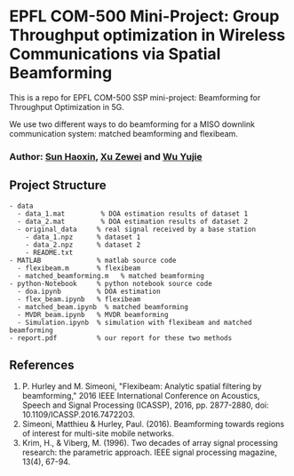 # EPFL COM-500 Mini-Project: Group Throughput optimization in Wireless Communications via Spatial Beamforming

This is a repo for EPFL COM-500 SSP mini-project: Beamforming for Throughput Optimization in 5G.

We use two different ways to do beamforming for a MISO downlink communication system: matched beamforming and flexibeam.

### Author: [Sun Haoxin](https://github.com/HaoxinSEU), [Xu Zewei](https://github.com/xuzewei28) and [Wu Yujie](https://github.com/YuJieWU99)

## Project Structure
```
- data
  - data_1.mat         % DOA estimation results of dataset 1
  - data_2.mat         % DOA estimation results of dataset 2
  - original_data     % real signal received by a base station
    - data_1.npz      % dataset 1
    - data_2.npz      % dataset 2
    - README.txt
- MATLAB              % matlab source code
  - flexibeam.m       % flexibeam
  - matched_beamforming.m   % matched beamforming
- python-Notebook     % python notebook source code
  - doa.ipynb         % DOA estimation
  - flex_beam.ipynb   % flexibeam
  - matched_beam.ipynb  % matched beamforming
  - MVDR_beam.ipynb   % MVDR beamforming
  - Simulation.ipynb  % simulation with flexibeam and matched beamforming
- report.pdf          % our report for these two methods
```


## References
1. P. Hurley and M. Simeoni, "Flexibeam: Analytic spatial filtering by beamforming," 2016 IEEE International Conference on Acoustics, Speech and Signal Processing (ICASSP), 2016, pp. 2877-2880, doi: 10.1109/ICASSP.2016.7472203.
2. Simeoni, Matthieu & Hurley, Paul. (2016). Beamforming towards regions of interest for multi-site mobile networks. 
3. Krim, H., & Viberg, M. (1996). Two decades of array signal processing research: the parametric approach. IEEE signal processing magazine, 13(4), 67-94.
